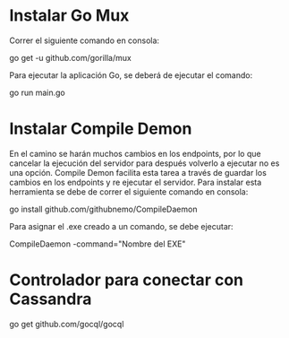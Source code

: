 # Instalar Go Mux

Correr el siguiente comando en consola: 

go get -u github.com/gorilla/mux

Para ejecutar la aplicación Go, se deberá de ejecutar el comando:

go run main.go

# Instalar Compile Demon

En el camino se harán muchos cambios en los endpoints, por lo que cancelar la ejecución del servidor para después volverlo a ejecutar no es una opción. Compile Demon facilita esta tarea a través de guardar los cambios en los endpoints y re ejecutar el servidor. Para instalar esta herramienta se debe de correr el siguiente comando en consola:

go install github.com/githubnemo/CompileDaemon

Para asignar el .exe creado a un comando, se debe ejecutar:

CompileDaemon -command="Nombre del EXE"

# Controlador para conectar con Cassandra

go get github.com/gocql/gocql